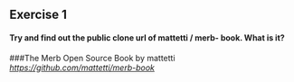 ## Exercise 1
#### Try and find out the public clone url of mattetti / merb- book. What is it?


###The Merb Open Source Book by mattetti
_<a href="https://github.com/mattetti/merb-book" target="_blank">
https://github.com/mattetti/merb-book </a>_
